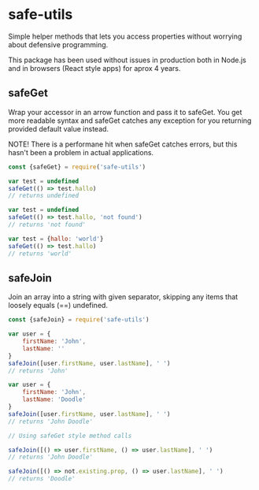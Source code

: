 # safe-utils

Simple helper methods that lets you access properties without worrying about defensive programming.

This package has been used without issues in production both in Node.js and in browsers (React style apps) for aprox 4 years.

## safeGet ##
Wrap your accessor in an arrow function and pass it to safeGet. You get more readable syntax and safeGet catches any exception for you returning provided default value instead.

NOTE! There is a performane hit when safeGet catches errors, but this hasn't been a problem in actual applications.

```JavaScript
const {safeGet} = require('safe-utils')

var test = undefined
safeGet(() => test.hallo)
// returns undefined

var test = undefined
safeGet(() => test.hallo, 'not found')
// returns 'not found'

var test = {hallo: 'world'}
safeGet(() => test.hallo)
// returns 'world'
```

## safeJoin ##
Join an array into a string with given separator, skipping any items that loosely equals (==) undefined.

```JavaScript
const {safeJoin} = require('safe-utils')

var user = {
    firstName: 'John',
    lastName: ''
}
safeJoin([user.firstName, user.lastName], ' ')
// returns 'John'

var user = {
    firstName: 'John',
    lastName: 'Doodle'
}
safeJoin([user.firstName, user.lastName], ' ')
// returns 'John Doodle'

// Using safeGet style method calls

safeJoin([() => user.firstName, () => user.lastName], ' ')
// returns 'John Doodle'

safeJoin([() => not.existing.prop, () => user.lastName], ' ')
// returns 'Doodle'
```
